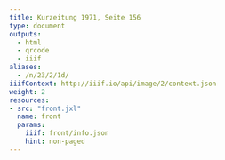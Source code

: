 ```yaml
---
title: Kurzeitung 1971, Seite 156
type: document
outputs:
  - html
  - qrcode
  - iiif
aliases:
  - /n/23/2/1d/
iiifContext: http://iiif.io/api/image/2/context.json
weight: 2
resources:
- src: "front.jxl"
  name: front
  params:
    iiif: front/info.json
    hint: non-paged
---
```

